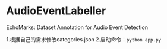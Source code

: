 # AudioEventLabeller
EchoMarks: Dataset Annotation for Audio Event Detection

1.根据自己的需求修改categories.json
2.启动命令：`python app.py`
